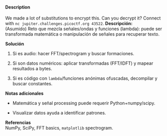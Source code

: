 #### Description

We made a lot of substitutions to encrypt this. Can you decrypt it? Connect with `nc jupiter.challenges.picoctf.org 43522`.
**Descripción:**  
(Asumido) Reto que mezcla señales/ondas y funciones (lambda): puede ser transformada matemática o manipulación de señales para recuperar texto.

**Solución**

1. Si es audio: hacer FFT/spectrogram y buscar formaciones.
    
2. Si son datos numéricos: aplicar transformadas (FFT/IDFT) y mapear resultados a bytes.
    
3. Si es código con `lambda`/funciones anónimas ofuscadas, decompilar y buscar constantes.
    

**Notas adicionales**

- Matemática y señal processing puede requerir Python+numpy/scipy.
    
- Visualizar datos ayuda a identificar patrones.
    

**Referencias**  
NumPy, SciPy, FFT basics, `matplotlib` spectrogram.